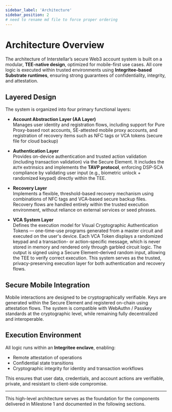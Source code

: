 ```yaml
---
sidebar_label: 'Architecture'
sidebar_position: 2
# need to rename md file to force proper ordering
---
```


# Architecture Overview

The architecture of Interstellar’s secure Web3 account system is built on a modular, **TEE-native design**, optimized for mobile-first use cases. All core logic is executed within trusted environments using **Integritee-based Substrate runtimes**, ensuring strong guarantees of confidentiality, integrity, and attestation.

## Layered Design

The system is organized into four primary functional layers:

- **Account Abstraction Layer (AA Layer)**  
Manages user identity and registration flows, including support for Pure Proxy-based root accounts, SE-attested mobile proxy accounts, and registration of recovery items such as NFC tags or VCA tokens (secure file for cloud backup)

- **Authentication Layer**  
Provides on-device authentication and trusted action validation (including transaction validation) via the Secure Element. It includes the `AUTH` extrinsics and implements the **TAVP protocol**, enforcing DSP-SCA compliance by validating user input (e.g., biometric unlock + randomized keypad) directly within the TEE.


- **Recovery Layer**  
  Implements a flexible, threshold-based recovery mechanism using combinations of NFC tags and VCA-based secure backup files. Recovery flows are handled entirely within the trusted execution environment, without reliance on external services or seed phrases.

- **VCA System Layer**  
    Defines the execution model for Visual Cryptographic Authentication Tokens — one-time-use programs generated from a master circuit and executed on the user's device. Each VCA Token displays a randomized keypad and a transaction- or action-specific message, which is never stored in memory and rendered only through garbled circuit logic. The output is signed using a Secure Element–derived random input, allowing the TEE to verify correct execution. This system serves as the trusted, privacy-preserving execution layer for both authentication and recovery flows.


## Secure Mobile Integration

Mobile interactions are designed to be cryptographically verifiable. Keys are generated within the Secure Element and registered on-chain using attestation flows. The system is compatible with WebAuthn / Passkey standards at the cryptographic level, while remaining fully decentralized and interoperable.

## Execution Environment

All logic runs within an **Integritee enclave**, enabling:

- Remote attestation of operations
- Confidential state transitions
- Cryptographic integrity for identity and transaction workflows

This ensures that user data, credentials, and account actions are verifiable, private, and resistant to client-side compromise.

---

This high-level architecture serves as the foundation for the components delivered in Milestone 1 and documented in the following sections.







